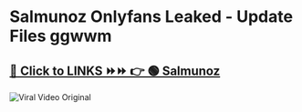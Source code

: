 
 # Salmunoz Onlyfans Leaked - Update Files ggwwm

## <h2><a href="https://clipsfans.com/Salmunoz&ref=git">🔗 Click to LINKS ⏩⏩ 👉 🟢 Salmunoz </a></h2>

<a href="https://clipsfans.com/Salmunoz&ref=git" rel="nofollow" data-target="animated-image.originalLink"><img src="https://i.ibb.co.com/xMMVF88/686577567.gif" alt="Viral Video Original" style="max-width: 100%; display: inline-block;" data-target="animated-image.originalImage"></a>

